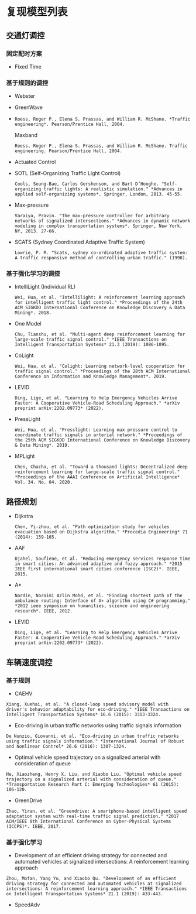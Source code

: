 # 复现模型列表

## 交通灯调控

### 固定配时方案

- Fixed Time



### 基于规则的调控

- Webster
- GreenWave

- ```
  Roess, Roger P., Elena S. Prassas, and William R. McShane. *Traffic engineering*. Pearson/Prentice Hall, 2004.
  ```
  
  Maxband
  
  ```
  Roess, Roger P., Elena S. Prassas, and William R. McShane. Traffic engineering. Pearson/Prentice Hall, 2004.
  ```
  
- Actuated Control

- SOTL (Self-Organizing Traffic Light Control)

  ```
  Cools, Seung-Bae, Carlos Gershenson, and Bart D’Hooghe. "Self-organizing traffic lights: A realistic simulation." *Advances in applied self-organizing systems*. Springer, London, 2013. 45-55.
  ```

- Max-pressure

  ```
  Varaiya, Pravin. "The max-pressure controller for arbitrary networks of signalized intersections." *Advances in dynamic network modeling in complex transportation systems*. Springer, New York, NY, 2013. 27-66.
  ```

- SCATS (Sydney Coordinated Adaptive Traffic System)

  ```
  Lowrie, P. R. "Scats, sydney co-ordinated adaptive traffic system: A traffic responsive method of controlling urban traffic." (1990).
  ```



### 基于强化学习的调控

- IntelliLight (Individual RL)

  ```
  Wei, Hua, et al. "Intellilight: A reinforcement learning approach for intelligent traffic light control." *Proceedings of the 24th ACM SIGKDD International Conference on Knowledge Discovery & Data Mining*. 2018.
  ```

- One Model

  ```
  Chu, Tianshu, et al. "Multi-agent deep reinforcement learning for large-scale traffic signal control." *IEEE Transactions on Intelligent Transportation Systems* 21.3 (2019): 1086-1095.
  ```

- CoLight

  ```
  Wei, Hua, et al. "Colight: Learning network-level cooperation for traffic signal control." *Proceedings of the 28th ACM International Conference on Information and Knowledge Management*. 2019.
  ```

- LEVID

  ```
  Ding, Lige, et al. "Learning to Help Emergency Vehicles Arrive Faster: A Cooperative Vehicle-Road Scheduling Approach." *arXiv preprint arXiv:2202.09773* (2022).
  ```

- PressLight

  ```
  Wei, Hua, et al. "Presslight: Learning max pressure control to coordinate traffic signals in arterial network." *Proceedings of the 25th ACM SIGKDD International Conference on Knowledge Discovery & Data Mining*. 2019.
  ```

- MPLight

  ```
  Chen, Chacha, et al. "Toward a thousand lights: Decentralized deep reinforcement learning for large-scale traffic signal control." *Proceedings of the AAAI Conference on Artificial Intelligence*. Vol. 34. No. 04. 2020.
  ```





## 路径规划

- Dijkstra

  ```
  Chen, Yi-zhou, et al. "Path optimization study for vehicles evacuation based on Dijkstra algorithm." *Procedia Engineering* 71 (2014): 159-165.
  ```

- AAF

  ```
  Djahel, Soufiene, et al. "Reducing emergency services response time in smart cities: An advanced adaptive and fuzzy approach." *2015 IEEE first international smart cities conference (ISC2)*. IEEE, 2015.
  ```

- A*

  ```
  Nordin, Noraimi Azlin Mohd, et al. "Finding shortest path of the ambulance routing: Interface of A∗ algorithm using C# programming." *2012 ieee symposium on humanities, science and engineering research*. IEEE, 2012.
  ```

- LEVID

  ```
  Ding, Lige, et al. "Learning to Help Emergency Vehicles Arrive Faster: A Cooperative Vehicle-Road Scheduling Approach." *arXiv preprint arXiv:2202.09773* (2022).
  ```





## 车辆速度调控

### 基于规则

- CAEHV

```
Xiang, Xuehai, et al. "A closed-loop speed advisory model with driver's behavior adaptability for eco-driving." *IEEE Transactions on Intelligent Transportation Systems* 16.6 (2015): 3313-3324.
```

- Eco-driving in urban traffic networks using traffic signals information

```
De Nunzio, Giovanni, et al. "Eco‐driving in urban traffic networks using traffic signals information." *International Journal of Robust and Nonlinear Control* 26.6 (2016): 1307-1324.
```

- Optimal vehicle speed trajectory on a signalized arterial with consideration of queue

```
He, Xiaozheng, Henry X. Liu, and Xiaobo Liu. "Optimal vehicle speed trajectory on a signalized arterial with consideration of queue." *Transportation Research Part C: Emerging Technologies* 61 (2015): 106-120.
```

- GreenDrive

```
Zhao, Yiran, et al. "Greendrive: A smartphone-based intelligent speed adaptation system with real-time traffic signal prediction." *2017 ACM/IEEE 8th International Conference on Cyber-Physical Systems (ICCPS)*. IEEE, 2017.
```



### 基于强化学习

- Development of an efficient driving strategy for connected and automated vehicles at signalized intersections: A reinforcement learning approach

```
Zhou, Mofan, Yang Yu, and Xiaobo Qu. "Development of an efficient driving strategy for connected and automated vehicles at signalized intersections: A reinforcement learning approach." *IEEE Transactions on Intelligent Transportation Systems* 21.1 (2019): 433-443.
```

- SpeedAdv

